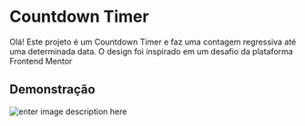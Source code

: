 # Countdown Timer

Olá! Este projeto é um Countdown Timer e faz uma contagem regressiva até uma determinada data. O design foi inspirado em um desafio da plataforma Frontend Mentor
## Demonstração 
![enter image description here](https://github.com/Mayaraassis/JavaScript/blob/master/launch-countdown-timer-main/launch-countdown-timer-main/countdown_timer.gif)
